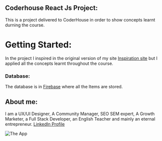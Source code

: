 ## Coderhouse React Js Project:

This is a project delivered to CoderHouse in order to show concepts learnt durning the course.


# Getting Started:
In the  project I inspired in the original version of my site
[Inspiration site](www.onlinegle.com) but I applied all the concepts learnt throughout the course.

### Database:

The database is in [Firebase](https://console.firebase.google.com/u/0/) where all the Items are stored.

## About me:
I am a UX/UI Designer, A Community Manager, SEO SEM expert, A Growth Marketer, a Full Stack Developer, an English Teacher and mainly an eternal entrepreneur. [LinkedIn Profile](https://www.linkedin.com/in/jorge-enrique-leporace/)

![The App](https://www.awesomescreenshot.com/video/15877360?key=0a1d38a4cdfa776e6686df79c7680105)
